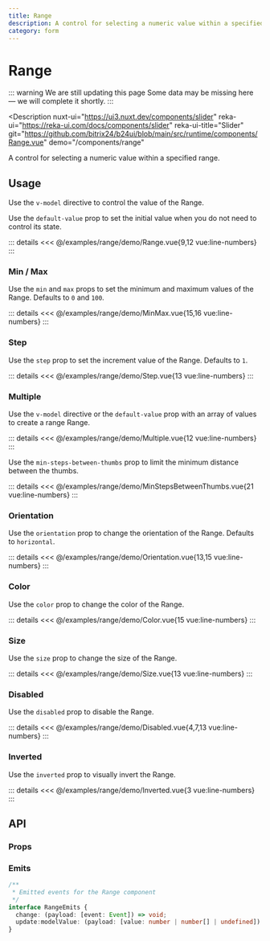 ```yaml
---
title: Range
description: A control for selecting a numeric value within a specified range.
category: form
---
```

<script setup>
import RangeExample from '/examples/range/Range.vue';
import MinMaxExample from '/examples/range/MinMax.vue';
import StepExample from '/examples/range/Step.vue';
import MultipleExample from '/examples/range/Multiple.vue';
import MinStepsBetweenThumbsExample from '/examples/range/MinStepsBetweenThumbs.vue';
import OrientationExample from '/examples/range/Orientation.vue';
import ColorExample from '/examples/range/Color.vue';
import SizeExample from '/examples/range/Size.vue';
import DisabledExample from '/examples/range/Disabled.vue';
import InvertedExample from '/examples/range/Inverted.vue';
</script>
# Range

::: warning We are still updating this page
Some data may be missing here — we will complete it shortly.
:::

<Description
  nuxt-ui="https://ui3.nuxt.dev/components/slider"
  reka-ui="https://reka-ui.com/docs/components/slider"
  reka-ui-title="Slider"
  git="https://github.com/bitrix24/b24ui/blob/main/src/runtime/components/Range.vue"
  demo="/components/range"
>
  A control for selecting a numeric value within a specified range.
</Description>

## Usage

Use the `v-model` directive to control the value of the Range.

Use the `default-value` prop to set the initial value when you do not need to control its state.

<div class="lg:min-h-[160px]">
  <ClientOnly>
    <RangeExample />
  </ClientOnly>
</div>

::: details
<<< @/examples/range/demo/Range.vue{9,12 vue:line-numbers}
:::

### Min / Max

Use the `min` and `max` props to set the minimum and maximum values of the Range. Defaults to `0` and `100`.

<div class="lg:min-h-[275px]">
  <ClientOnly>
    <MinMaxExample />
  </ClientOnly>
</div>

::: details
<<< @/examples/range/demo/MinMax.vue{15,16 vue:line-numbers}
:::

### Step

Use the `step` prop to set the increment value of the Range. Defaults to `1`.

<div class="lg:min-h-[275px]">
  <ClientOnly>
    <StepExample />
  </ClientOnly>
</div>

::: details
<<< @/examples/range/demo/Step.vue{13 vue:line-numbers}
:::

### Multiple

Use the `v-model` directive or the `default-value` prop with an array of values to create a range Range.

<div class="lg:min-h-[160px]">
  <ClientOnly>
    <MultipleExample />
  </ClientOnly>
</div>

::: details
<<< @/examples/range/demo/Multiple.vue{12 vue:line-numbers}
:::

Use the `min-steps-between-thumbs` prop to limit the minimum distance between the thumbs.

<div class="lg:min-h-[160px]">
  <ClientOnly>
    <MinStepsBetweenThumbsExample />
  </ClientOnly>
</div>

::: details
<<< @/examples/range/demo/MinStepsBetweenThumbs.vue{21 vue:line-numbers}
:::

### Orientation

Use the `orientation` prop to change the orientation of the Range. Defaults to `horizontal`.

<div class="lg:min-h-[275px]">
  <ClientOnly>
    <OrientationExample />
  </ClientOnly>
</div>

::: details
<<< @/examples/range/demo/Orientation.vue{13,15 vue:line-numbers}
:::

### Color

Use the `color` prop to change the color of the Range.

<div class="lg:min-h-[275px]">
  <ClientOnly>
    <ColorExample />
  </ClientOnly>
</div>

::: details
<<< @/examples/range/demo/Color.vue{15 vue:line-numbers}
:::

### Size

Use the `size` prop to change the size of the Range.

<div class="lg:min-h-[275px]">
  <ClientOnly>
    <SizeExample />
  </ClientOnly>
</div>

::: details
<<< @/examples/range/demo/Size.vue{13 vue:line-numbers}
:::

### Disabled

Use the `disabled` prop to disable the Range.

<div class="lg:min-h-[160px]">
  <ClientOnly>
    <DisabledExample />
  </ClientOnly>
</div>

::: details
<<< @/examples/range/demo/Disabled.vue{4,7,13 vue:line-numbers}
:::

### Inverted

Use the `inverted` prop to visually invert the Range.

<div class="lg:min-h-[160px]">
  <ClientOnly>
    <InvertedExample />
  </ClientOnly>
</div>

::: details
<<< @/examples/range/demo/Inverted.vue{3 vue:line-numbers}
:::

## API

### Props

<ComponentProps component="Range" />

### Emits

```ts
/**
 * Emitted events for the Range component
 */
interface RangeEmits {
  change: (payload: [event: Event]) => void;
  update:modelValue: (payload: [value: number | number[] | undefined]) => void;
}
```
